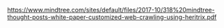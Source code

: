 https://www.mindtree.com/sites/default/files/2017-10/318%20mindtree-thought-posts-white-paper-customized-web-crawling-using-heritrix.pdf
